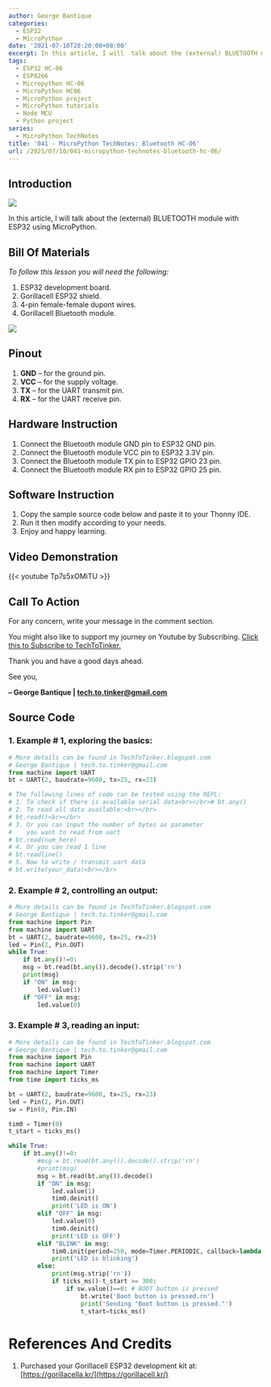 ```yaml
---
author: George Bantique
categories:
  - ESP32
  - MicroPython
date: '2021-07-10T20:20:00+08:00'
excerpt: In this article, I will  talk about the (external) BLUETOOTH module with ESP32 using MicroPython.
tags:
  - ESP32 HC-06
  - ESP8266
  - Micropython HC-06
  - MicroPython HC06
  - MicroPython project
  - MicroPython tutorials
  - Node MCU
  - Python project
series:
  - MicroPython TechNotes
title: '041 - MicroPython TechNotes: Bluetooth HC-06'
url: /2021/07/10/041-micropython-technotes-bluetooth-hc-06/
---
```


## **Introduction**

![](/images/041-2B-2BMicroPython-2BTechNotes-2BHC06-2BBluetooth.png)

In this article, I will talk about the (external) BLUETOOTH module with ESP32 using MicroPython.

## **Bill Of Materials**

*To follow this lesson you will need the following:*

1. ESP32 development board.
2. Gorillacell ESP32 shield.
3. 4-pin female-female dupont wires.
4. Gorillacell Bluetooth module.

![](/images/HC06-2BBluetooth-2BGorillacell-2Bpinout.png)

## **Pinout**

1. **GND** – for the ground pin.
2. **VCC** – for the supply voltage.
3. **TX** – for the UART transmit pin.
4. **RX** – for the UART receive pin.

## **Hardware Instruction**

1. Connect the Bluetooth module GND pin to ESP32 GND pin.
2. Connect the Bluetooth module VCC pin to ESP32 3.3V pin.
3. Connect the Bluetooth module TX pin to ESP32 GPIO 23 pin.
4. Connect the Bluetooth module RX pin to ESP32 GPIO 25 pin.

## **Software Instruction**

1. Copy the sample source code below and paste it to your Thonny IDE.
2. Run it then modify according to your needs.
3. Enjoy and happy learning.

## **Video Demonstration**

{{< youtube Tp7s5xOMiTU >}}

## **Call To Action**

For any concern, write your message in the comment section.

You might also like to support my journey on Youtube by Subscribing. [Click this to Subscribe to TechToTinker.](https://www.youtube.com/c/TechToTinker?sub_confirmation=1)

Thank you and have a good days ahead.

See you,

**– George Bantique | tech.to.tinker@gmail.com**

## **Source Code**

### 1. Example # 1, exploring the basics:

```py { lineNos="true" wrap="true" }
# More details can be found in TechToTinker.blogspot.com
# George Bantique | tech.to.tinker@gmail.com
from machine import UART
bt = UART(2, baudrate=9600, tx=25, rx=23)

# The following lines of code can be tested using the REPL:
# 1. To check if there is available serial data<br></br># bt.any()
# 2. To read all data available:<br></br>
# bt.read()<br></br>
# 3. Or you can input the number of bytes as parameter
#    you want to read from uart
# bt.read(num_here)
# 4. Or you can read 1 line
# bt.readline()
# 5. Now to write / transmit uart data
# bt.write(your_data)<br></br>
```

### 2. Example # 2, controlling an output:

```py { lineNos="true" wrap="true" }
# More details can be found in TechToTinker.blogspot.com
# George Bantique | tech.to.tinker@gmail.com
from machine import Pin
from machine import UART
bt = UART(2, baudrate=9600, tx=25, rx=23)
led = Pin(2, Pin.OUT)
while True:
    if bt.any()!=0:
    msg = bt.read(bt.any()).decode().strip('rn')
    print(msg)
    if "ON" in msg:
        led.value(1)
    if "OFF" in msg:
        led.value(0)
```

### 3. Example # 3, reading an input:

```py { lineNos="true" wrap="true" }
# More details can be found in TechToTinker.blogspot.com
# George Bantique | tech.to.tinker@gmail.com
from machine import Pin
from machine import UART
from machine import Timer
from time import ticks_ms

bt = UART(2, baudrate=9600, tx=25, rx=23)
led = Pin(2, Pin.OUT)
sw = Pin(0, Pin.IN)

tim0 = Timer(0)
t_start = ticks_ms()

while True:
    if bt.any()!=0:
        #msg = bt.read(bt.any()).decode().strip('rn')
        #print(msg)
        msg = bt.read(bt.any()).decode()
        if "ON" in msg:
            led.value(1)
            tim0.deinit()
            print('LED is ON')
        elif "OFF" in msg:
            led.value(0)
            tim0.deinit()
            print('LED is OFF')
        elif "BLINK" in msg:
            tim0.init(period=250, mode=Timer.PERIODIC, callback=lambda t: led.value(not led.value()))
            print('LED is blinking')
        else:
            print(msg.strip('rn'))
            if ticks_ms()-t_start >= 300:
                if sw.value()==0: # BOOT button is pressed
                    bt.write('Boot button is pressed.rn')
                    print('Sending "Boot button is pressed."')
                    t_start=ticks_ms()
```

# **References And Credits**

1. Purchased your Gorillacell ESP32 development kit at:
    [https://gorillacella.kr/](https://gorillacell.kr/)

